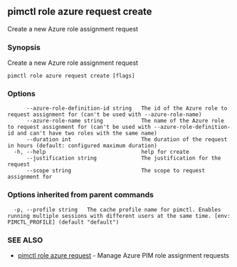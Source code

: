 ## pimctl role azure request create

Create a new Azure role assignment request

### Synopsis

Create a new Azure role assignment request

```
pimctl role azure request create [flags]
```

### Options

```
      --azure-role-definition-id string   The id of the Azure role to request assignment for (can't be used with --azure-role-name)
      --azure-role-name string            The name of the Azure role to request assignment for (can't be used with --azure-role-definition-id and can't have two roles with the same name)
      --duration int                      The duration of the request in hours (default: configured maximum duration)
  -h, --help                              help for create
      --justification string              The justification for the request
      --scope string                      The scope to request assignment for
```

### Options inherited from parent commands

```
  -p, --profile string   The cache profile name for pimctl. Enables running multiple sessions with different users at the same time. [env: PIMCTL_PROFILE] (default "default")
```

### SEE ALSO

* [pimctl role azure request](pimctl_role_azure_request.md)	 - Manage Azure PIM role assignment requests

